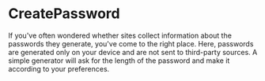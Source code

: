 # CreatePassword
If you've often wondered whether sites collect information about the passwords they generate, you've come to the right place. Here, passwords are generated only on your device and are not sent to third-party sources. A simple generator will ask for the length of the password and make it according to your preferences.
